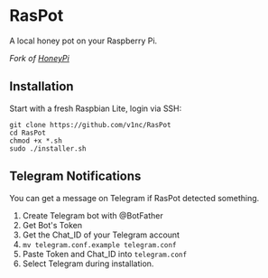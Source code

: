 # RasPot
A local honey pot on your Raspberry Pi.

_Fork of [HoneyPi](https://github.com/mattymcfatty/HoneyPi)_


## Installation

Start with a fresh Raspbian Lite, login via SSH:
```
git clone https://github.com/v1nc/RasPot
cd RasPot
chmod +x *.sh
sudo ./installer.sh
```

## Telegram Notifications

You can get a message on Telegram if RasPot detected something.

1. Create Telegram bot with @BotFather
2. Get Bot's Token
3. Get the Chat_ID of your Telegram account
4. `mv telegram.conf.example telegram.conf`
5. Paste Token and Chat_ID into `telegram.conf`
6. Select Telegram during installation.